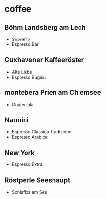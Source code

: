 # coffee

## Böhm Landsberg am Lech

- Supremo
- Espresso Bar

## Cuxhavener Kaffeeröster
- Alte Liebe 
- Espresso Bugisu

## montebera Prien am Chiemsee 
- Guatemala 

## Nannini 

- Espresso Classica Tradizione
- Espresso Arabica 

## New York 

- Espresso Extra 

## Röstperle Seeshaupt
- Schlaflos am See
